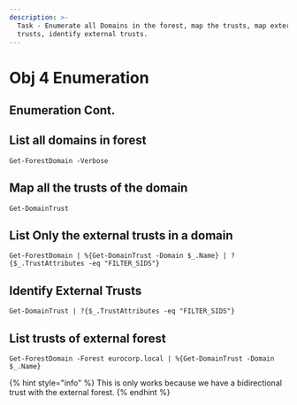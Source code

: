 ```yaml
---
description: >-
  Task - Enumerate all Domains in the forest, map the trusts, map external
  trusts, identify external trusts.
---
```


# Obj 4 Enumeration

## Enumeration Cont.

## List all domains in forest

```
Get-ForestDomain -Verbose
```

## Map all the trusts of the domain

```
Get-DomainTrust
```

## List Only the external trusts in a domain

```
Get-ForestDomain | %{Get-DomainTrust -Domain $_.Name} | ?{$_.TrustAttributes -eq "FILTER_SIDS"}
```

## Identify External Trusts&#x20;

```
Get-DomainTrust | ?{$_.TrustAttributes -eq "FILTER_SIDS"}
```

## List trusts of external forest

```
Get-ForestDomain -Forest eurocorp.local | %{Get-DomainTrust -Domain $_.Name}
```

{% hint style="info" %}
This is only works because we have a bidirectional trust with the external forest.
{% endhint %}
